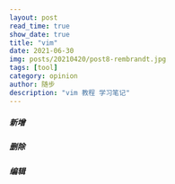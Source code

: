 ```yaml
---
layout: post
read_time: true
show_date: true
title: "vim"
date: 2021-06-30
img: posts/20210420/post8-rembrandt.jpg
tags: [tool]
category: opinion
author: 随步
description: "vim 教程 学习笔记"
---
```


##### 新增
##### 删除
##### 编辑
